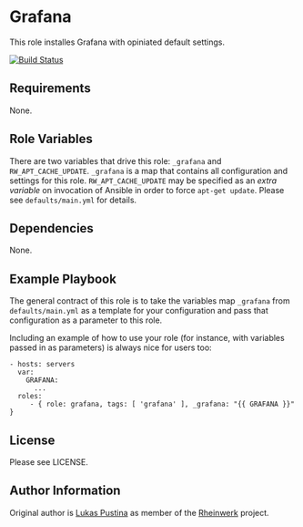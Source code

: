 Grafana
=========

This role installes Grafana with opiniated default settings.

[![Build Status](https://travis-ci.org/Rheinwerk/ansible-role-grafana.svg?branch=master)](https://travis-ci.org/Rheinwerk/ansible-role-grafana)

Requirements
------------

None.

Role Variables
--------------

There are two variables that drive this role: `_grafana` and `RW_APT_CACHE_UPDATE`. `_grafana` is a map that contains all configuration and settings for this role. `RW_APT_CACHE_UPDATE` may be specified as an _extra variable_ on invocation of Ansible in order to force `apt-get update`. Please see `defaults/main.yml` for details.

Dependencies
------------

None.

Example Playbook
----------------

The general contract of this role is to take the variables map `_grafana` from `defaults/main.yml` as a template for your configuration and pass that configuration as a parameter to this role.

Including an example of how to use your role (for instance, with variables passed in as parameters) is always nice for users too:

    - hosts: servers
      var:
        GRAFANA:
          ...
      roles:
         - { role: grafana, tags: [ 'grafana' ], _grafana: "{{ GRAFANA }}" }

License
-------

Please see LICENSE.

Author Information
------------------

Original author is [Lukas Pustina](https://github.com/lukaspustina) as member of the [Rheinwerk](https://github.com/Rheinwerk) project.

